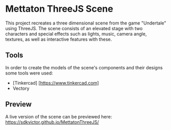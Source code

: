 # Mettaton ThreeJS Scene

This project recreates a three dimensional scene from the game "Undertale" using ThreeJS. The scene consists of an elevated stage with two characters and special effects such as lights, music, camera angle, textures, as well as interactive features with these.

## Tools
In order to create the models of the scene's components and their designs some tools were used:
- [Tinkercad] [https://www.tinkercad.com]
- Vectory

## Preview
A live version of the scene can be previewed here: https://sdkvictor.github.io/MettatonThreeJS/
